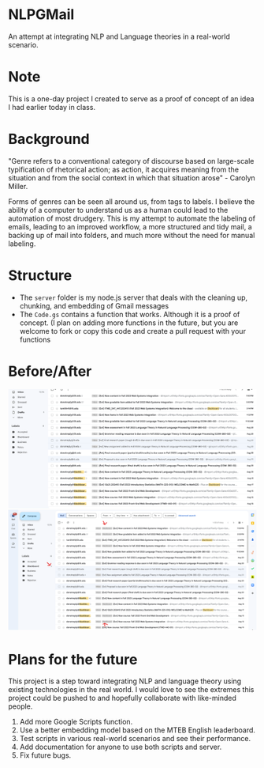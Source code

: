 # NLPGMail
An attempt at integrating NLP and Language theories in a real-world scenario.

# Note
This is a one-day project I created to serve as a proof of concept of an idea I had earlier today in class.

# Background
"Genre refers to a conventional category of discourse based on large-scale typification of rhetorical action; as action, it acquires meaning from the situation and from the social context in which that situation arose" - Carolyn Miller.

Forms of genres can be seen all around us, from tags to labels. I believe the ability of a computer to understand us as a human could lead to the automation of most drudgery. This is my attempt to automate the labeling of emails, leading to an improved workflow, a more structured and tidy mail, a backing up of mail into folders, and much more without the need for manual labeling.

# Structure
- The ```server``` folder is my node.js server that deals with the cleaning up, chunking, and embedding of Gmail messages
- The ```Code.gs``` contains a function that works. Although it is a proof of concept. (I plan on adding more functions in the future, but you are welcome to fork or copy this code and create a pull request with your functions

# Before/After
![Before Script Image](https://github.com/Tayomide/NLPGMail/blob/main/assets/images/before-script.png)
![After Script Image](https://github.com/Tayomide/NLPGMail/blob/main/assets/images/after-script.png)

# Plans for the future
This project is a step toward integrating NLP and language theory using existing technologies in the real world. I would love to see the extremes this project could be pushed to and hopefully collaborate with like-minded people.
1. Add more Google Scripts function.
2. Use a better embedding model based on the MTEB English leaderboard.
3. Test scripts in various real-world scenarios and see their performance.
4. Add documentation for anyone to use both scripts and server.
5. Fix future bugs.
